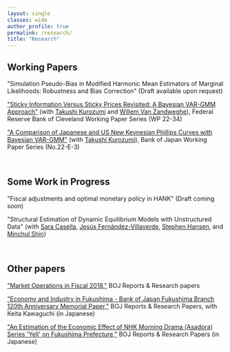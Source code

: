 ```yaml
---
layout: single
classes: wide
author_profile: true
permalink: /research/
title: "Research"
---
```


## Working Papers
"Simulation Pseudo-Bias in Modified Harmonic Mean Estimators of Marginal Likelihoods: Robustness and Bias Correction" (Draft available upon request)

<a href = 'https://www.clevelandfed.org/publications/working-paper/2022/wp-2234-sticky-information-versus-sticky-prices-revisited' target="blank">"Sticky Information Versus Sticky Prices Revisited: A Bayesian VAR-GMM Approach"</a>
(with <a href = "https://ideas.repec.org/e/pku88.html" target = "blank">Takushi Kurozumi</a> and <a href = "https://www.clevelandfed.org/people/profiles/v/van-zandweghe-willem" target="blank">Willem Van Zandweghe</a>), Federal Reserve Bank of Cleveland Working Paper Series (WP 22-34)

<a href="https://www.boj.or.jp/en/research/wps_rev/wps_2022/wp22e03.htm" target="_blank">"A Comparison of Japanese and US New Keynesian Phillips Curves with Bayesian VAR-GMM"</a> (with <a href = "https://ideas.repec.org/e/pku88.html" target = "blank">Takushi Kurozumi</a>), Bank of Japan Working Paper Series (No.22-E-3)

<br/>

## Some Work in Progress
"Fiscal adjustments and optimal monetary policy in HANK" (Draft coming soon)

"Structural Estimation of Dynamic Equilibrium Models with Unstructured Data"
(with <a href="https://www.saracasella.com/" target="blank">Sara Casella</a>,
<a href="https://www.sas.upenn.edu/~jesusfv/" target="blank">Jesús Fernández-Villaverde</a>,
<a href="https://sekhansen.github.io/" target="blank">Stephen Hansen</a>, and
<a href="https://mcmcs.github.io/" target="blank">Minchul Shin</a>)


<br/>

## Other papers
<a href="https://www.boj.or.jp/en/research/brp/mor/data/mor190719.pdf" target = "blank">"Market Operations in Fiscal 2018,"</a> BOJ Reports & Research papers

<a href="https://www3.boj.or.jp/fukushima/kouhyo/120report.pdf" target="_blank">"Economy and Industry in Fukushima - Bank of Japan Fukushima Branch 120th Anniversary Memorial Paper,"</a> BOJ Reports & Research Papers, with Keita Kawaguchi (in Japanese)

<a href="https://www3.boj.or.jp/fukushima/kouhyo/yellreport.pdf" target="_blank">"An Estimation of the Economic Effect of NHK Morning Drama (Asadora) Series 'Yell' on Fukushima Prefecture,"</a> BOJ Reports & Research Papers (in Japanese)
